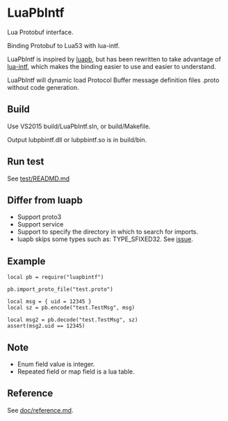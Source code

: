 # LuaPbIntf
Lua Protobuf interface.

Binding Protobuf to Lua53 with lua-intf.

LuaPbIntf is inspired by [luapb](https://github.com/zhanjunxiong/luapb),
  but has been rewritten to take advantage of
  [lua-intf](https://github.com/SteveKChiu/lua-intf),
  which makes the binding easier to use and easier to understand.

LuaPbIntf will dynamic load Protocol Buffer message definition files .proto
  without code generation.

## Build
Use VS2015 build/LuaPbIntf.sln, or build/Makefile.

Output lubpbintf.dll or lubpbintf.so is in build/bin.

## Run test
See [test/READMD.md](test/READMD.md)

## Differ from luapb
* Support proto3
* Support service
* Support to specify the directory in which to search for imports.
* luapb skips some types such as: TYPE_SFIXED32.
  See [issue](https://github.com/zhanjunxiong/luapb/issues/10).
  
## Example
```
local pb = require("luapbintf")

pb.import_proto_file("test.proto")

local msg = { uid = 12345 }
local sz = pb.encode("test.TestMsg", msg)

local msg2 = pb.decode("test.TestMsg", sz)
assert(msg2.uid == 12345)
```  

## Note
* Enum field value is integer.
* Repeated field or map field is a lua table.

## Reference
See [doc/reference.md](doc/reference.md).
